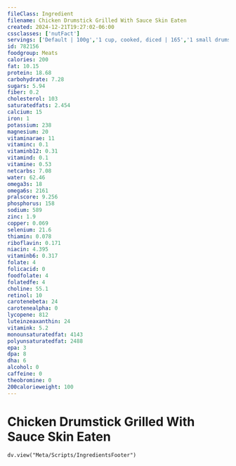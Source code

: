 ```yaml
---
fileClass: Ingredient
filename: Chicken Drumstick Grilled With Sauce Skin Eaten
created: 2024-12-21T19:27:02-06:00
cssclasses: ['nutFact']
servings: ['Default | 100g','1 cup, cooked, diced | 165','1 small drumstick | 65','1 medium drumstick | 85','1 large drumstick | 110','1 drumstick, ns as to size | 85','1 oz, cooked | 28']
id: 782156
foodgroup: Meats
calories: 200
fat: 10.15
protein: 18.68
carbohydrate: 7.28
sugars: 5.94
fiber: 0.2
cholesterol: 103
saturatedfats: 2.454
calcium: 15
iron: 1
potassium: 238
magnesium: 20
vitaminarae: 11
vitaminc: 0.1
vitaminb12: 0.31
vitamind: 0.1
vitamine: 0.53
netcarbs: 7.08
water: 62.46
omega3s: 18
omega6s: 2161
pralscore: 9.256
phosphorus: 158
sodium: 589
zinc: 1.9
copper: 0.069
selenium: 21.6
thiamin: 0.078
riboflavin: 0.171
niacin: 4.395
vitaminb6: 0.317
folate: 4
folicacid: 0
foodfolate: 4
folatedfe: 4
choline: 55.1
retinol: 10
carotenebeta: 24
carotenealpha: 0
lycopene: 812
luteinzeaxanthin: 24
vitamink: 5.2
monounsaturatedfat: 4143
polyunsaturatedfat: 2488
epa: 3
dpa: 8
dha: 6
alcohol: 0
caffeine: 0
theobromine: 0
200calorieweight: 100
---
```


# Chicken Drumstick Grilled With Sauce Skin Eaten

```dataviewjs
dv.view("Meta/Scripts/IngredientsFooter")
```